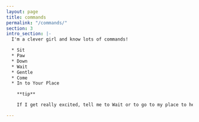 ```yaml
---
layout: page
title: commands
permalink: "/commands/"
section: 3
intro_section: |-
  I'm a clever girl and know lots of commands!

  * Sit
  * Paw
  * Down
  * Wait
  * Gentle
  * Come
  * In to Your Place

    **tip**

    If I get really excited, tell me to Wait or to go to my place to help me calm down

---
```

